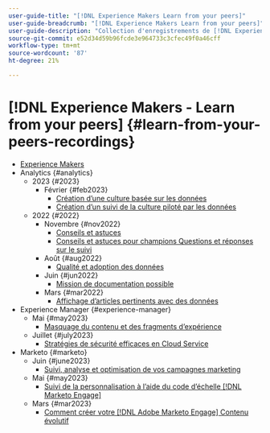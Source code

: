 ```yaml
---
user-guide-title: "[!DNL Experience Makers Learn from your peers]"
user-guide-breadcrumb: "[!DNL Experience Makers Learn from your peers]"
user-guide-description: "Collection d'enregistrements de [!DNL Experience Makers Learn from your peers]"
source-git-commit: e52d34d59b96fcde3e964733c3cfec49f0a46cff
workflow-type: tm+mt
source-wordcount: '87'
ht-degree: 21%

---
```



# [!DNL Experience Makers - Learn from your peers] {#learn-from-your-peers-recordings}

+ [Experience Makers](overview.md)
+ Analytics {#analytics}
   + 2023 {#2023}
      + Février {#feb2023}
         + [Création d’une culture basée sur les données](analytics/feb2023/data-driven-culture.md)
         + [Création d’un suivi de la culture piloté par les données](analytics/feb2023/data-driven-culture-q-and-a.md)
   + 2022 {#2022}
      + Novembre {#nov2022}
         + [Conseils et astuces](analytics/nov2022/tips-and-tricks.md)
         + [Conseils et astuces pour champions Questions et réponses sur le suivi](analytics/nov2022/tips-and-tricks-q-and-a.md)
      + Août {#aug2022}
         + [Qualité et adoption des données](analytics/aug2022/data-quality.md)
      + Juin {#jun2022}
         + [Mission de documentation possible](analytics/june2022/mission-possible.md)
      + Mars {#mar2022}
         + [Affichage d’articles pertinents avec des données](analytics/mar2022/stories-with-data.md)
+ Experience Manager {#experience-manager}
   + Mai {#may2023}
      + [Masquage du contenu et des fragments d’expérience](experience-manager/may2023/mastering-content-and-experience-fragments.md)
   + Juillet {#july2023}
      + [Stratégies de sécurité efficaces en Cloud Service](experience-manager/july2023/effective-security-strategies-in-cloud-service.md)
+ Marketo {#marketo}
   + Juin {#june2023}
      + [Suivi, analyse et optimisation de vos campagnes marketing](marketo/june2023/marketing-campaigns.md)
   + Mai {#may2023}
      + [Suivi de la personnalisation à l’aide du code d’échelle [!DNL Marketo Engage]](marketo/may2023/personalization-at-scale.md)
   + Mars {#mar2023}
      + [Comment créer votre [!DNL Adobe Marketo Engage] Contenu évolutif](marketo/mar2023/templates-tokens-teamwork.md)
